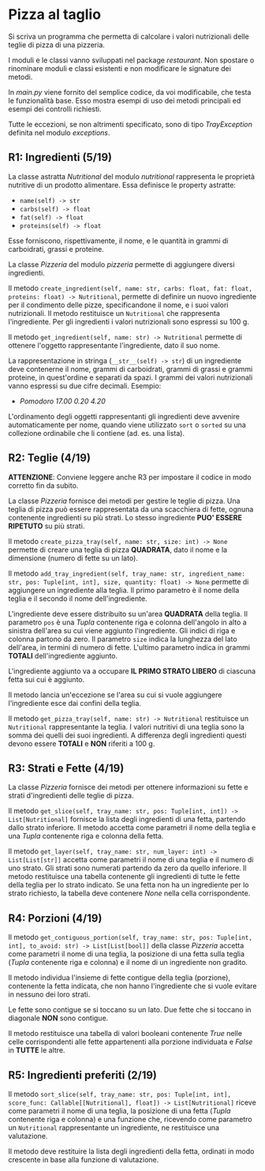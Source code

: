 # Pizza al taglio
Si scriva un programma che permetta di calcolare i valori nutrizionali delle teglie di pizza di una pizzeria.

I moduli e le classi vanno sviluppati nel package *restaurant*.
Non spostare o rinominare moduli e classi esistenti e non modificare le signature dei metodi.

In *main.py* viene fornito del semplice codice, da voi modificabile, che testa le funzionalità base.
Esso mostra esempi di uso dei metodi principali ed esempi dei controlli richiesti.

Tutte le eccezioni, se non altrimenti specificato, sono di tipo *TrayException* definita nel modulo *exceptions*.


## R1: Ingredienti (5/19)
La classe astratta *Nutritional* del modulo *nutritional* rappresenta le proprietà nutritive di un prodotto alimentare.
Essa definisce le property astratte:
- ```name(self) -> str```
- ```carbs(self) -> float```
- ```fat(self) -> float```
- ```proteins(self) -> float```

Esse forniscono, rispettivamente, il nome, e le quantità in grammi di carboidrati, grassi e proteine.

La classe *Pizzeria* del modulo *pizzeria* permette di aggiungere diversi ingredienti.

Il metodo ```create_ingredient(self, name: str, carbs: float, fat: float, proteins: float) -> Nutritional```,
permette di definire un nuovo ingrediente per il condimento delle pizze,
specificandone il nome, e i suoi valori nutrizionali.
Il metodo restituisce un ```Nutritional``` che rappresenta l'ingrediente.
Per gli ingredienti i valori nutrizionali sono espressi su 100 g.

Il metodo ```get_ingredient(self, name: str) -> Nutritional```
permette di ottenere l'oggetto rappresentante l'ingrediente, dato il suo nome.

La rappresentazione in stringa (```__str__(self) -> str```) di un ingrediente
deve contenerne il nome, grammi di carboidrati, grammi di grassi e grammi proteine,
in quest'ordine e separati da spazi.
I grammi dei valori nutrizionali vanno espressi su due cifre decimali.
Esempio:
- *Pomodoro 17.00 0.20 4.20*

L'ordinamento degli oggetti rappresentanti gli ingredienti deve avvenire automaticamente per nome,
quando viene utilizzato ```sort``` o ```sorted``` su una collezione ordinabile che li contiene (ad. es. una lista).


## R2: Teglie (4/19)
**ATTENZIONE**: Conviene leggere anche R3 per impostare il codice in modo corretto fin da subito.

La classe *Pizzeria* fornisce dei metodi per gestire le teglie di pizza.
Una teglia di pizza può essere rappresentata da una scacchiera di fette, ognuna contenente ingredienti su più strati.
Lo stesso ingrediente **PUO' ESSERE RIPETUTO** su più strati.

Il metodo ```create_pizza_tray(self, name: str, size: int) -> None```
permette di creare una teglia di pizza **QUADRATA**,
dato il nome e la dimensione (numero di fette su un lato).

Il metodo ```add_tray_ingredient(self, tray_name: str, ingredient_name: str, pos: Tuple[int, int], size, quantity: float) -> None```
permette di aggiungere un ingrediente alla teglia.
Il primo parametro è il nome della teglia e il secondo il nome dell'ingrediente.

L'ingrediente deve essere distribuito su un'area **QUADRATA** della teglia.
Il parametro ```pos``` è una *Tupla* contenente riga e colonna dell'angolo in alto a sinistra
dell'area su cui viene aggiunto l'ingrediente.
Gli indici di riga e colonna partono da zero.
Il parametro ```size``` indica la lunghezza del lato dell'area, in termini di numero di fette.
L'ultimo parametro indica in grammi **TOTALI** dell'ingrediente aggiunto.

L'ingrediente aggiunto va a occupare **IL PRIMO STRATO LIBERO** di ciascuna fetta sui cui è aggiunto.

Il metodo lancia un'eccezione se l'area su cui si vuole aggiungere l'ingrediente esce dai confini della teglia.

Il metodo ```get_pizza_tray(self, name: str) -> Nutritional``` restituisce un ```Nutritional``` rappresentante la teglia.
I valori nutritivi di una teglia sono la somma dei quelli dei suoi ingredienti.
A differenza degli ingredienti questi devono essere **TOTALI** e **NON** riferiti a 100 g.


## R3: Strati e Fette (4/19)
La classe *Pizzeria* fornisce dei metodi per ottenere informazioni su fette e strati d'ingredienti delle teglie di pizza.

Il metodo ```get_slice(self, tray_name: str, pos: Tuple[int, int]) -> List[Nutritional]```
fornisce la lista degli ingredienti di una fetta, partendo dallo strato inferiore.
Il metodo accetta come parametri il nome della teglia e una *Tupla* contenente riga e colonna della fetta.

Il metodo ```get_layer(self, tray_name: str, num_layer: int) -> List[List[str]]```
accetta come parametri il nome di una teglia e il numero di uno strato.
Gli strati sono numerati partendo da zero da quello inferiore.
Il metodo restituisce una tabella contenente gli ingredienti di tutte le fette della teglia per lo strato indicato.
Se una fetta non ha un ingrediente per lo strato richiesto, la tabella deve contenere *None* nella cella corrispondente.

## R4: Porzioni (4/19)
Il metodo ```get_contiguous_portion(self, tray_name: str, pos: Tuple[int, int], to_avoid: str) -> List[List[bool]]```
della classe *Pizzeria* accetta come parametri il nome di una teglia, la posizione di una fetta sulla teglia
(*Tupla* contenente riga e colonna) e il nome di un ingrediente non gradito.

Il metodo individua l'insieme di fette contigue della teglia (porzione), contenente la fetta indicata,
che non hanno l'ingrediente che si vuole evitare in nessuno dei loro strati.

Le fette sono contigue se si toccano su un lato.
Due fette che si toccano in diagonale **NON** sono contigue.

Il metodo restituisce una tabella di valori booleani contenente *True* nelle celle corrispondenti alle fette
appartenenti alla porzione individuata e *False* in **TUTTE** le altre.


## R5: Ingredienti preferiti (2/19)
Il metodo ```sort_slice(self, tray_name: str, pos: Tuple[int, int], score_func: Callable[[Nutritional], float]) -> List[Nutritional]```
riceve come parametri il nome di una teglia, la posizione di una fetta (*Tupla* contenente riga e colonna)
e una funzione che, ricevendo come parametro un ```Nutritional``` rappresentante un ingrediente, ne restituisce una valutazione.

Il metodo deve restituire la lista degli ingredienti della fetta,
ordinati in modo crescente in base alla funzione di valutazione.
